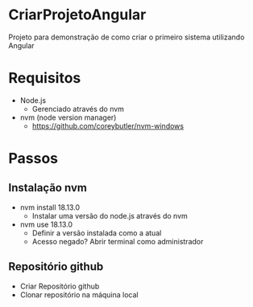 # CriarProjetoAngular
Projeto para demonstração de como criar o primeiro sistema utilizando Angular

# Requisitos
- Node.js
    - Gerenciado através do nvm
- nvm (node version manager)
    - https://github.com/coreybutler/nvm-windows

# Passos
## Instalação nvm
- nvm install 18.13.0
    - Instalar uma versão do node.js através do nvm
- nvm use 18.13.0
    - Definir a versão instalada como a atual
    - Acesso negado? Abrir terminal como administrador

## Repositório github
- Criar Repositório github
- Clonar repositório na máquina local
